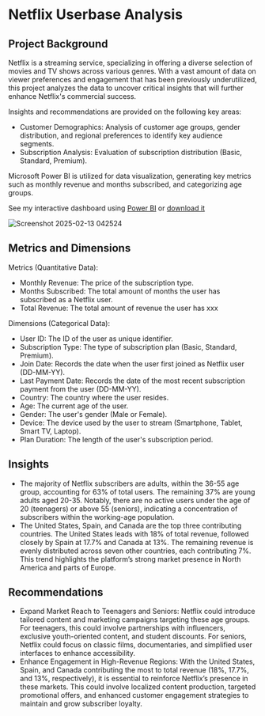 # Netflix Userbase Analysis

## Project Background
Netflix is a streaming service, specializing in offering a diverse selection of movies and TV shows across various genres. With a vast amount of data on viewer preferences and engagement that has been previously underutilized, this project analyzes the data to uncover critical insights that will further enhance Netflix's commercial success.

Insights and recommendations are provided on the following key areas:
- Customer Demographics: Analysis of customer age groups, gender distribution, and regional preferences to identify key audience segments.
- Subscription Analysis: Evaluation of subscription distribution (Basic, Standard, Premium).

Microsoft Power BI is utilized for data visualization, generating key metrics such as monthly revenue and months subscribed, and categorizing age groups.

See my interactive dashboard using [Power BI](https://app.powerbi.com/groups/me/reports/0b0891b4-80d4-4de7-bfdc-95183c5f59c7/2e6fd7a16e056808ca32?experience=power-bi) or [download it](https://github.com/pumpbumpdump/Netflix-Userbase-Analysis/blob/main/Netflix%20Userbase%20Dashboard.pbix)

![Screenshot 2025-02-13 042524](https://github.com/user-attachments/assets/c88ff19c-a472-4d86-abde-f26f3a8eb27f)

## Metrics and Dimensions

Metrics (Quantitative Data):
- Monthly Revenue: The price of the subscription type.
- Months Subscribed: The total amount of months the user has subscribed as a Netflix user.
- Total Revenue: The total amount of revenue the user has xxx

Dimensions (Categorical Data):
- User ID: The ID of the user as unique identifier.
- Subscription Type: The type of subscription plan (Basic, Standard, Premium).
- Join Date: Records the date when the user first joined as Netflix user (DD-MM-YY).
- Last Payment Date: Records the date of the most recent subscription payment from the user (DD-MM-YY).
- Country: The country where the user resides.
- Age: The current age of the user.
- Gender: The user's gender (Male or Female).
- Device: The device used by the user to stream (Smartphone, Tablet, Smart TV, Laptop).
- Plan Duration: The length of the user's subscription period.

## Insights
- The majority of Netflix subscribers are adults, within the 36-55 age group, accounting for 63% of total users. The remaining 37% are young adults aged 20-35. Notably, there are no active users under the age of 20 (teenagers) or above 55 (seniors), indicating a concentration of subscribers within the working-age population.
- The United States, Spain, and Canada are the top three contributing countries. The United States leads with 18% of total revenue, followed closely by Spain at 17.7% and Canada at 13%. The remaining revenue is evenly distributed across seven other countries, each contributing 7%. This trend highlights the platform’s strong market presence in North America and parts of Europe.

## Recommendations
- Expand Market Reach to Teenagers and Seniors: Netflix could introduce tailored content and marketing campaigns targeting these age groups. For teenagers, this could involve partnerships with influencers, exclusive youth-oriented content, and student discounts. For seniors, Netflix could focus on classic films, documentaries, and simplified user interfaces to enhance accessibility.
- Enhance Engagement in High-Revenue Regions: With the United States, Spain, and Canada contributing the most to total revenue (18%, 17.7%, and 13%, respectively), it is essential to reinforce Netflix’s presence in these markets. This could involve localized content production, targeted promotional offers, and enhanced customer engagement strategies to maintain and grow subscriber loyalty.
